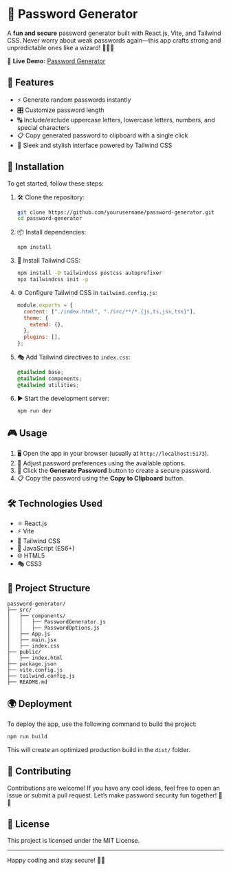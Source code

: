 # 🔐 Password Generator

A **fun and secure** password generator built with React.js, Vite, and Tailwind CSS. Never worry about weak passwords again—this app crafts strong and unpredictable ones like a wizard! 🧙‍♂️✨

🔗 **Live Demo:** [Password Generator](https://password-generator-oqo6.onrender.com)


## 🎯 Features

- ⚡ Generate random passwords instantly
- 🎛️ Customize password length
- 🔠 Include/exclude uppercase letters, lowercase letters, numbers, and special characters
- 📋 Copy generated password to clipboard with a single click
- 🎨 Sleek and stylish interface powered by Tailwind CSS

## 🚀 Installation

To get started, follow these steps:

1. 🛠️ Clone the repository:
   ```sh
   git clone https://github.com/yourusername/password-generator.git
   cd password-generator
   ```
2. 📦 Install dependencies:
   ```sh
   npm install
   ```
3. 🎨 Install Tailwind CSS:
   ```sh
   npm install -D tailwindcss postcss autoprefixer
   npx tailwindcss init -p
   ```
4. ⚙️ Configure Tailwind CSS in `tailwind.config.js`:
   ```js
   module.exports = {
     content: ["./index.html", "./src/**/*.{js,ts,jsx,tsx}"],
     theme: {
       extend: {},
     },
     plugins: [],
   };
   ```
5. 🎭 Add Tailwind directives to `index.css`:
   ```css
   @tailwind base;
   @tailwind components;
   @tailwind utilities;
   ```
6. ▶️ Start the development server:
   ```sh
   npm run dev
   ```

## 🎮 Usage

1. 🖥️ Open the app in your browser (usually at `http://localhost:5173`).
2. 🔧 Adjust password preferences using the available options.
3. 🎲 Click the **Generate Password** button to create a secure password.
4. 📋 Copy the password using the **Copy to Clipboard** button.

## 🛠️ Technologies Used

- ⚛️ React.js
- ⚡ Vite
- 🎨 Tailwind CSS
- 📝 JavaScript (ES6+)
- 🌐 HTML5
- 🎭 CSS3

## 📁 Project Structure
```
password-generator/
├── src/
│   ├── components/
│   │   ├── PasswordGenerator.js
│   │   ├── PasswordOptions.js
│   ├── App.js
│   ├── main.jsx
│   ├── index.css
├── public/
│   ├── index.html
├── package.json
├── vite.config.js
├── tailwind.config.js
├── README.md
```

## 🌍 Deployment

To deploy the app, use the following command to build the project:
```sh
npm run build
```
This will create an optimized production build in the `dist/` folder.

## 🤝 Contributing

Contributions are welcome! If you have any cool ideas, feel free to open an issue or submit a pull request. Let’s make password security fun together! 🔐😄

## 📜 License

This project is licensed under the MIT License.

---

Happy coding and stay secure! 🔑🚀

